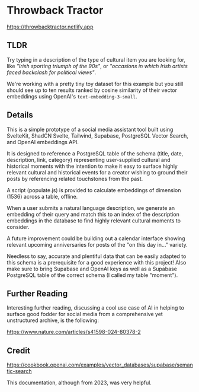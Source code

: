 # Throwback Tractor

https://throwbacktractor.netlify.app

## TLDR

Try typing in a description of the type of cultural item you are looking for, like *"Irish sporting triumph of the 90s"*, or *"occasions in which Irish artists faced backclash for political views"*.

We're working with a pretty tiny toy dataset for this example but you still should see up to ten results ranked by cosine similarity of their vector embeddings using OpenAI's `text-embedding-3-small`.

## Details

This is a simple prototype of a social media assistant tool built using SvelteKit, ShadCN Svelte, Tailwind, Supabase, PostgreSQL Vector Search, and OpenAI embeddings API.

It is designed to reference a PostgreSQL table of the schema (title, date, description, link, category) representing user-supplied cultural and historical moments with the intention to make it easy to surface highly relevant cultural and historical events for a creator wishing to ground their posts by referencing related touchstones from the past.

A script (populate.js) is provided to calculate embeddings of dimension (1536) across a table, offline.

When a user submits a natural language description, we generate an embedding of their query and match this to an index of the description embeddings in the database to find highly relevant cultural moments to consider.

A future improvement could be building out a calendar interface showing relevant upcoming anniversaries for posts of the "on this day in..." variety.

Needless to say, accurate and plentiful data that can be easily adapted to this schema is a prerequisite for a good experience with this project! Also make sure to bring Supabase and OpenAI keys as well as a Supabase PostgreSQL table of the correct schema (I called my table "moment").

## Further Reading

Interesting further reading, discussing a cool use case of AI in helping to surface good fodder for social media from a comprehensive yet unstructured archive, is the following:

https://www.nature.com/articles/s41598-024-80378-2

## Credit

https://cookbook.openai.com/examples/vector_databases/supabase/semantic-search

This documentation, although from 2023, was very helpful.
